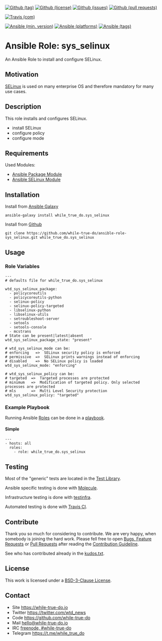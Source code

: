 <!--
name: README.md
description: This file contains important information for the repository.
author: while-true-do.io
contact: hello@while-true-do.io
license: BSD-3-Clause
-->

<!-- github shields -->
[![Github (tag)](https://img.shields.io/github/tag/while-true-do/ansible-role-sys_selinux.svg)](https://github.com/while-true-do/ansible-role-sys_selinux/tags)
[![Github (license)](https://img.shields.io/github/license/while-true-do/ansible-role-sys_selinux.svg)](https://github.com/while-true-do/ansible-role-sys_selinux/blob/master/LICENSE)
[![Github (issues)](https://img.shields.io/github/issues/while-true-do/ansible-role-sys_selinux.svg)](https://github.com/while-true-do/ansible-role-sys_selinux/issues)
[![Github (pull requests)](https://img.shields.io/github/issues-pr/while-true-do/ansible-role-sys_selinux.svg)](https://github.com/while-true-do/ansible-role-sys_selinux/pulls)
<!-- travis shields -->
[![Travis (com)](https://img.shields.io/travis/com/while-true-do/ansible-role-sys_selinux.svg)](https://travis-ci.com/while-true-do/ansible-role-sys_selinux)
<!-- ansible shields -->
[![Ansible (min. version)](https://img.shields.io/badge/dynamic/yaml.svg?label=Min.%20Ansible%20Version&url=https%3A%2F%2Fraw.githubusercontent.com%2Fwhile-true-do%2Fansible-role-sys_selinux%2Fmaster%2Fmeta%2Fmain.yml&query=%24.galaxy_info.min_ansible_version&colorB=black)](https://galaxy.ansible.com/while_true_do/sys_selinux)
[![Ansible (platforms)](https://img.shields.io/badge/dynamic/yaml.svg?label=Supported%20OS&url=https%3A%2F%2Fraw.githubusercontent.com%2Fwhile-true-do%2Fansible-role-sys_selinux%2Fmaster%2Fmeta%2Fmain.yml&query=galaxy_info.platforms%5B*%5D.name&colorB=black)](https://galaxy.ansible.com/while_true_do/sys_selinux)
[![Ansible (tags)](https://img.shields.io/badge/dynamic/yaml.svg?label=Galaxy%20Tags&url=https%3A%2F%2Fraw.githubusercontent.com%2Fwhile-true-do%2Fansible-role-sys_selinux%2Fmaster%2Fmeta%2Fmain.yml&query=%24.galaxy_info.galaxy_tags%5B*%5D&colorB=black)](https://galaxy.ansible.com/while_true_do/sys_selinux)

# Ansible Role: sys_selinux

An Ansible Role to install and configure SELinux.

## Motivation

[SELinux](https://github.com/SELinuxProject/) is used on many enterprise OS and
therefore mandatory for many use cases.

## Description

This role installs and configures SELinux.

-   install SELinux
-   configure policy
-   configure mode

## Requirements

Used Modules:

-   [Ansible Package Module](https://docs.ansible.com/ansible/latest/modules/package_module.html)
-   [Ansible SELinux Module](https://docs.ansible.com/ansible/latest/modules/selinux_module.html)

## Installation

Install from [Ansible Galaxy](https://galaxy.ansible.com/while_true_do/sys_selinux)
```
ansible-galaxy install while_true_do.sys_selinux
```

Install from [Github](https://github.com/while-true-do/ansible-role-sys_selinux)
```
git clone https://github.com/while-true-do/ansible-role-sys_selinux.git while_true_do.sys_selinux
```

## Usage

### Role Variables

```
---
# defaults file for while_true_do.sys_selinux

wtd_sys_selinux_package:
  - policycoreutils
  - policycoreutils-python
  - selinux-policy
  - selinux-policy-targeted
  - libselinux-python
  - libselinux-utils
  - setroubleshoot-server
  - setools
  - setools-console
  - mcstrans
# State can be present|latest|absent
wtd_sys_selinux_package_state: "present"

# wtd_sys_selinux_mode can be:
# enforcing   =>  SELinux security policy is enforced
# permissive  =>  SELinux prints warnings instead of enforcing
# disabled    =>  No SELinux policy is loaded
wtd_sys_selinux_mode: "enforcing"

# wtd_sys_selinux_policy can be:
# targeted  =>  Targeted processes are protected
# minimum   =>  Modification of targeted policy. Only selected processes are protected
# mls       =>  Multi Level Security protection
wtd_sys_selinux_policy: "targeted"
```

### Example Playbook

Running Ansible
[Roles](https://docs.ansible.com/ansible/latest/user_guide/playbooks_reuse_roles.html)
can be done in a
[playbook](https://docs.ansible.com/ansible/latest/user_guide/playbooks_intro.html).

#### Simple

```
---
- hosts: all
  roles:
    - role: while_true_do.sys_selinux
```

## Testing

Most of the "generic" tests are located in the
[Test Library](https://github.com/while-true-do/test-library).

Ansible specific testing is done with
[Molecule](https://molecule.readthedocs.io/en/stable/).

Infrastructure testing is done with
[testinfra](https://testinfra.readthedocs.io/en/stable/).

Automated testing is done with [Travis CI](https://travis-ci.com/while-true-do).

## Contribute

Thank you so much for considering to contribute. We are very happy, when somebody
is joining the hard work. Please fell free to open
[Bugs, Feature Requests](https://github.com/while-true-do/ansible-role-sys_selinux/issues)
or [Pull Requests](https://github.com/while-true-do/ansible-role-sys_selinux/pulls) after
reading the [Contribution Guideline](https://github.com/while-true-do/doc-library/blob/master/docs/CONTRIBUTING.md).

See who has contributed already in the [kudos.txt](./kudos.txt).

## License

This work is licensed under a [BSD-3-Clause License](https://opensource.org/licenses/BSD-3-Clause).

## Contact

-   Site <https://while-true-do.io>
-   Twitter <https://twitter.com/wtd_news>
-   Code <https://github.com/while-true-do>
-   Mail [hello@while-true-do.io](mailto:hello@while-true-do.io)
-   IRC [freenode, #while-true-do](https://webchat.freenode.net/?channels=while-true-do)
-   Telegram <https://t.me/while_true_do>
